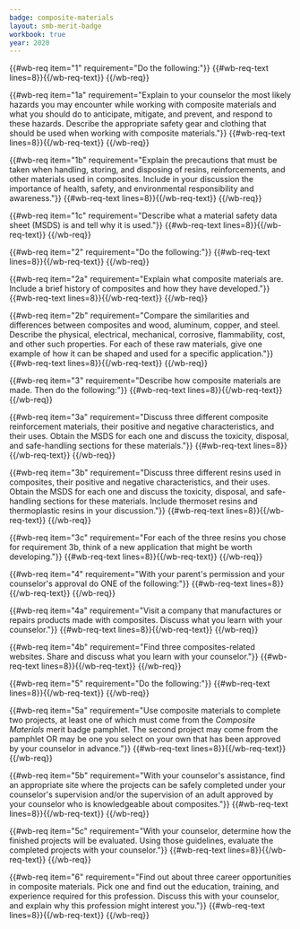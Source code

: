 ```yaml
---
badge: composite-materials
layout: smb-merit-badge
workbook: true
year: 2020
---
```



{{#wb-req item="1" requirement="Do the following:"}}
{{#wb-req-text lines=8}}{{/wb-req-text}}
{{/wb-req}}

{{#wb-req item="1a" requirement="Explain to your counselor the most likely hazards you may encounter while working with composite materials and what you should do to anticipate, mitigate, and prevent, and respond to these hazards. Describe the appropriate safety gear and clothing that should be used when working with composite materials."}}
{{#wb-req-text lines=8}}{{/wb-req-text}}
{{/wb-req}}

{{#wb-req item="1b" requirement="Explain the precautions that must be taken when handling, storing, and disposing of resins, reinforcements, and other materials used in composites. Include in your discussion the importance of health, safety, and environmental responsibility and awareness."}}
{{#wb-req-text lines=8}}{{/wb-req-text}}
{{/wb-req}}

{{#wb-req item="1c" requirement="Describe what a material safety data sheet (MSDS) is and tell why it is used."}}
{{#wb-req-text lines=8}}{{/wb-req-text}}
{{/wb-req}}

{{#wb-req item="2" requirement="Do the following:"}}
{{#wb-req-text lines=8}}{{/wb-req-text}}
{{/wb-req}}

{{#wb-req item="2a" requirement="Explain what composite materials are. Include a brief history of composites and how they have developed."}}
{{#wb-req-text lines=8}}{{/wb-req-text}}
{{/wb-req}}

{{#wb-req item="2b" requirement="Compare the similarities and differences between composites and wood, aluminum, copper, and steel. Describe the physical, electrical, mechanical, corrosive, flammability, cost, and other such properties. For each of these raw materials, give one example of how it can be shaped and used for a specific application."}}
{{#wb-req-text lines=8}}{{/wb-req-text}}
{{/wb-req}}

{{#wb-req item="3" requirement="Describe how composite materials are made. Then do the following:"}}
{{#wb-req-text lines=8}}{{/wb-req-text}}
{{/wb-req}}

{{#wb-req item="3a" requirement="Discuss three different composite reinforcement materials, their positive and negative characteristics, and their uses. Obtain the MSDS for each one and discuss the toxicity, disposal, and safe-handling sections for these materials."}}
{{#wb-req-text lines=8}}{{/wb-req-text}}
{{/wb-req}}

{{#wb-req item="3b" requirement="Discuss three different resins used in composites, their positive and negative characteristics, and their uses. Obtain the MSDS for each one and discuss the toxicity, disposal, and safe-handling sections for these materials. Include thermoset resins and thermoplastic resins in your discussion."}}
{{#wb-req-text lines=8}}{{/wb-req-text}}
{{/wb-req}}

{{#wb-req item="3c" requirement="For each of the three resins you chose for requirement 3b, think of a new application that might be worth developing."}}
{{#wb-req-text lines=8}}{{/wb-req-text}}
{{/wb-req}}

{{#wb-req item="4" requirement="With your parent's permission and your counselor's approval do ONE of the following:"}}
{{#wb-req-text lines=8}}{{/wb-req-text}}
{{/wb-req}}

{{#wb-req item="4a" requirement="Visit a company that manufactures or repairs products made with composites. Discuss what you learn with your counselor."}}
{{#wb-req-text lines=8}}{{/wb-req-text}}
{{/wb-req}}

{{#wb-req item="4b" requirement="Find three composites-related websites. Share and discuss what you learn with your counselor."}}
{{#wb-req-text lines=8}}{{/wb-req-text}}
{{/wb-req}}

{{#wb-req item="5" requirement="Do the following:"}}
{{#wb-req-text lines=8}}{{/wb-req-text}}
{{/wb-req}}

{{#wb-req item="5a" requirement="Use composite materials to complete two projects, at least one of which must come from the *Composite Materials* merit badge pamphlet. The second project may come from the pamphlet OR may be one you select on your own that has been approved by your counselor in advance."}}
{{#wb-req-text lines=8}}{{/wb-req-text}}
{{/wb-req}}

{{#wb-req item="5b" requirement="With your counselor's assistance, find an appropriate site where the projects can be safely completed under your counselor's supervision and/or the supervision of an adult approved by your counselor who is knowledgeable about composites."}}
{{#wb-req-text lines=8}}{{/wb-req-text}}
{{/wb-req}}

{{#wb-req item="5c" requirement="With your counselor, determine how the finished projects will be evaluated. Using those guidelines, evaluate the completed projects with your counselor."}}
{{#wb-req-text lines=8}}{{/wb-req-text}}
{{/wb-req}}

{{#wb-req item="6" requirement="Find out about three career opportunities in composite materials. Pick one and find out the education, training, and experience required for this profession. Discuss this with your counselor, and explain why this profession might interest you."}}
{{#wb-req-text lines=8}}{{/wb-req-text}}
{{/wb-req}}
